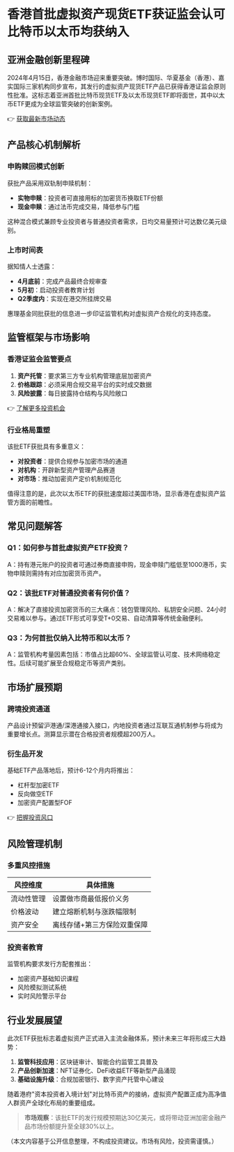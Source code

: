 # 香港首批虚拟资产现货ETF获证监会认可 比特币以太币均获纳入

## 亚洲金融创新里程碑

2024年4月15日，香港金融市场迎来重要突破。博时国际、华夏基金（香港）、嘉实国际三家机构同步宣布，其发行的虚拟资产现货ETF产品已获得香港证监会原则性批准。这标志着亚洲首批比特币现货ETF及以太币现货ETF即将面世，其中以太币ETF更成为全球监管突破的创新案例。

👉 [获取最新市场动态](https://bit.ly/okx_welcome)

## 产品核心机制解析

### 申购赎回模式创新
获批产品采用双轨制申赎机制：
- **实物申赎**：投资者可直接用标的加密货币换取ETF份额
- **现金申赎**：通过法币完成交易，降低参与门槛

这种混合模式兼顾专业投资者与普通投资者需求，日均交易量预计可达数亿美元级别。

### 上市时间表
据知情人士透露：
- **4月底前**：完成产品最终合规审查
- **5月初**：启动投资者教育计划
- **Q2季度内**：实现在港交所挂牌交易

惠理基金同批获批的信息进一步印证监管机构对虚拟资产合规化的支持态度。

## 监管框架与市场影响

### 香港证监会监管要点
1. **资产托管**：要求第三方专业机构管理底层加密资产
2. **价格跟踪**：必须采用合规交易平台的实时成交数据
3. **风险披露**：每日披露持仓结构与风险敞口

👉 [了解更多投资机会](https://bit.ly/okx_welcome)

### 行业格局重塑
该批ETF获批具有多重意义：
- **对投资者**：提供合规参与加密市场的通道
- **对机构**：开辟新型资产管理产品赛道
- **对市场**：推动加密资产定价机制规范化

值得注意的是，此次以太币ETF的获批速度超过美国市场，显示香港在虚拟资产监管方面的前瞻性。

## 常见问题解答

### Q1：如何参与首批虚拟资产ETF投资？
A：持有港元账户的投资者可通过券商直接申购，现金申赎门槛低至1000港币，实物申赎则需持有对应加密货币资产。

### Q2：该批ETF对普通投资者有何价值？
A：解决了直接投资加密货币的三大痛点：钱包管理风险、私钥安全问题、24小时交易难以参与。通过ETF形式可享受T+0交易、自动清算等传统金融便利。

### Q3：为何首批仅纳入比特币和以太币？
A：监管机构考量因素包括：市值占比超60%、全球监管认可度、技术网络稳定性。后续可能扩展至合规稳定币等资产类别。

## 市场扩展预期

### 跨境投资通道
产品设计预留沪港通/深港通接入接口，内地投资者通过互联互通机制参与将成为重要增长点。测算显示潜在合格投资者规模超200万人。

### 衍生品开发
基础ETF产品落地后，预计6-12个月内将推出：
- 杠杆型加密ETF
- 反向做空ETF
- 加密资产配置型FOF

👉 [把握投资风口](https://bit.ly/okx_welcome)

## 风险管理机制

### 多重风控措施
| 风控维度       | 具体措施                     |
|----------------|----------------------------|
| 流动性管理     | 设置做市商最低报价义务       |
| 价格波动       | 建立熔断机制与涨跌幅限制     |
| 资产安全       | 离线存储+第三方保险双重保障 |

### 投资者教育
监管机构要求发行方配套推出：
- 加密资产基础知识课程
- 风险模拟测试系统
- 实时风险警示平台

## 行业发展展望

此次ETF获批标志着虚拟资产正式进入主流金融体系，预计未来三年将形成三大趋势：
1. **监管科技应用**：区块链审计、智能合约监管工具普及
2. **产品创新加速**：NFT证券化、DeFi收益ETF等新型产品涌现
3. **基础设施升级**：合规加密银行、数字资产托管中心建设

随着港府"资本投资者入境计划"对比特币资产的接纳，虚拟资产配置正成为高净值人群资产全球化布局的重要组成。

> **市场观察**：该批ETF的发行规模预期达30亿美元，或将带动亚洲加密金融产品市场份额提升至全球30%以上。

（本文内容基于公开信息整理，不构成投资建议。市场有风险，投资需谨慎。）
